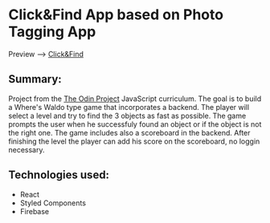 # Click&Find App based on Photo Tagging App

Preview --> [Click&Find](https://waldo-f0233.web.app/)

## Summary:

Project from the [The Odin Project](https://www.theodinproject.com/) JavaScript curriculum. The goal is to build a Where's Waldo type game that incorporates a backend. The player will select a level and try to find the 3 objects as fast as possible. The game prompts the user when he successfuly found an object or if the object is not the right one. The game includes also a scoreboard in the backend. After finishing the level the player can add his score on the scoreboard, no loggin necessary.

## Technologies used:
- React
- Styled Components
- Firebase
